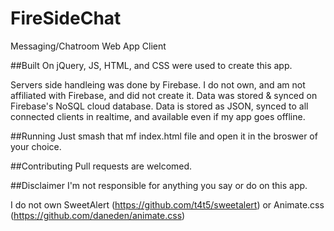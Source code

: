 # FireSideChat
Messaging/Chatroom Web App Client

##Built On 
jQuery, JS, HTML, and CSS were used to create this app.

Servers side handleing was done by Firebase. I do not own, and am not affiliated with Firebase, and did not create it.
Data was stored & synced on Firebase's NoSQL cloud database. Data is stored as JSON, synced to all connected clients in realtime, and available even if my app goes offline.

##Running
Just smash that mf index.html file and open it in the broswer of your choice.

##Contributing
Pull requests are welcomed.

##Disclaimer
I'm not responsible for anything you say or do on this app.

I do not own SweetAlert (https://github.com/t4t5/sweetalert) or Animate.css (https://github.com/daneden/animate.css)
